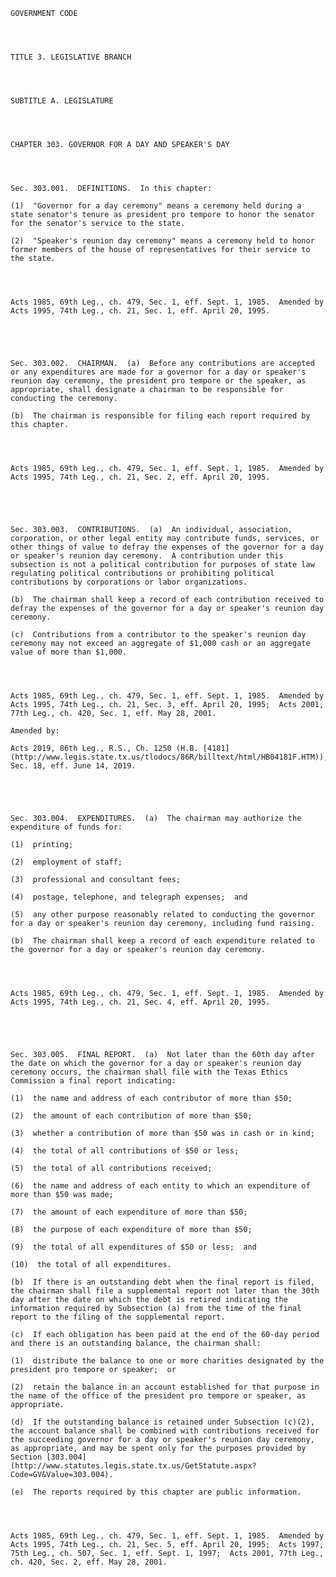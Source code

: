 ﻿
    
    
    	
    					
    
    
    GOVERNMENT CODE
    
      
    
    
    TITLE 3. LEGISLATIVE BRANCH
    
      
    
    
    SUBTITLE A. LEGISLATURE
    
      
    
    
    CHAPTER 303. GOVERNOR FOR A DAY AND SPEAKER'S DAY
    
      
    
    
    Sec. 303.001.  DEFINITIONS.  In this chapter:
    
    (1)  "Governor for a day ceremony" means a ceremony held during a state senator's tenure as president pro tempore to honor the senator for the senator's service to the state.
    
    (2)  "Speaker's reunion day ceremony" means a ceremony held to honor former members of the house of representatives for their service to the state.
    
    
    
    
    Acts 1985, 69th Leg., ch. 479, Sec. 1, eff. Sept. 1, 1985.  Amended by Acts 1995, 74th Leg., ch. 21, Sec. 1, eff. April 20, 1995.
    
    
    
    
    
    Sec. 303.002.  CHAIRMAN.  (a)  Before any contributions are accepted or any expenditures are made for a governor for a day or speaker's reunion day ceremony, the president pro tempore or the speaker, as appropriate, shall designate a chairman to be responsible for conducting the ceremony.
    
    (b)  The chairman is responsible for filing each report required by this chapter.
    
    
    
    
    Acts 1985, 69th Leg., ch. 479, Sec. 1, eff. Sept. 1, 1985.  Amended by Acts 1995, 74th Leg., ch. 21, Sec. 2, eff. April 20, 1995.
    
    
    
    
    
    Sec. 303.003.  CONTRIBUTIONS.  (a)  An individual, association, corporation, or other legal entity may contribute funds, services, or other things of value to defray the expenses of the governor for a day or speaker's reunion day ceremony.  A contribution under this subsection is not a political contribution for purposes of state law regulating political contributions or prohibiting political contributions by corporations or labor organizations.
    
    (b)  The chairman shall keep a record of each contribution received to defray the expenses of the governor for a day or speaker's reunion day ceremony.
    
    (c)  Contributions from a contributor to the speaker's reunion day ceremony may not exceed an aggregate of $1,000 cash or an aggregate value of more than $1,000.
    
    
    
    
    Acts 1985, 69th Leg., ch. 479, Sec. 1, eff. Sept. 1, 1985.  Amended by Acts 1995, 74th Leg., ch. 21, Sec. 3, eff. April 20, 1995;  Acts 2001, 77th Leg., ch. 420, Sec. 1, eff. May 28, 2001.
    
    Amended by: 
    
    Acts 2019, 86th Leg., R.S., Ch. 1250 (H.B. [4181](http://www.legis.state.tx.us/tlodocs/86R/billtext/html/HB04181F.HTM)), Sec. 18, eff. June 14, 2019.
    
    
    
    
    
    Sec. 303.004.  EXPENDITURES.  (a)  The chairman may authorize the expenditure of funds for:
    
    (1)  printing;
    
    (2)  employment of staff;
    
    (3)  professional and consultant fees;
    
    (4)  postage, telephone, and telegraph expenses;  and
    
    (5)  any other purpose reasonably related to conducting the governor for a day or speaker's reunion day ceremony, including fund raising.
    
    (b)  The chairman shall keep a record of each expenditure related to the governor for a day or speaker's reunion day ceremony.
    
    
    
    
    Acts 1985, 69th Leg., ch. 479, Sec. 1, eff. Sept. 1, 1985.  Amended by Acts 1995, 74th Leg., ch. 21, Sec. 4, eff. April 20, 1995.
    
    
    
    
    
    Sec. 303.005.  FINAL REPORT.  (a)  Not later than the 60th day after the date on which the governor for a day or speaker's reunion day ceremony occurs, the chairman shall file with the Texas Ethics Commission a final report indicating:
    
    (1)  the name and address of each contributor of more than $50;
    
    (2)  the amount of each contribution of more than $50;
    
    (3)  whether a contribution of more than $50 was in cash or in kind;
    
    (4)  the total of all contributions of $50 or less;
    
    (5)  the total of all contributions received;
    
    (6)  the name and address of each entity to which an expenditure of more than $50 was made;
    
    (7)  the amount of each expenditure of more than $50;
    
    (8)  the purpose of each expenditure of more than $50;
    
    (9)  the total of all expenditures of $50 or less;  and
    
    (10)  the total of all expenditures.
    
    (b)  If there is an outstanding debt when the final report is filed, the chairman shall file a supplemental report not later than the 30th day after the date on which the debt is retired indicating the information required by Subsection (a) from the time of the final report to the filing of the supplemental report.
    
    (c)  If each obligation has been paid at the end of the 60-day period and there is an outstanding balance, the chairman shall:
    
    (1)  distribute the balance to one or more charities designated by the president pro tempore or speaker;  or
    
    (2)  retain the balance in an account established for that purpose in the name of the office of the president pro tempore or speaker, as appropriate.
    
    (d)  If the outstanding balance is retained under Subsection (c)(2), the account balance shall be combined with contributions received for the succeeding governor for a day or speaker's reunion day ceremony, as appropriate, and may be spent only for the purposes provided by Section [303.004](http://www.statutes.legis.state.tx.us/GetStatute.aspx?Code=GV&Value=303.004).
    
    (e)  The reports required by this chapter are public information.
    
    
    
    
    Acts 1985, 69th Leg., ch. 479, Sec. 1, eff. Sept. 1, 1985.  Amended by Acts 1995, 74th Leg., ch. 21, Sec. 5, eff. April 20, 1995;  Acts 1997, 75th Leg., ch. 507, Sec. 1, eff. Sept. 1, 1997;  Acts 2001, 77th Leg., ch. 420, Sec. 2, eff. May 28, 2001.
    
    
    
    
    				
